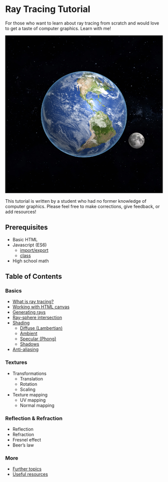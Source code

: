 # Ray Tracing Tutorial
For those who want to learn about ray tracing from scratch and would love to get a taste of computer graphics. Learn with me!

![rendered earth](imgs/rendered_earth.png)

This tutorial is written by a student who had no former knowledge of computer graphics. Please feel free to make corrections, give feedback, or add resources!

## Prerequisites
- Basic HTML
- Javascript (ES6)
    - [import/export](https://javascript.info/import-export)
    - [class](https://www.w3schools.com/js/js_classes.asp)
- High school math

## Table of Contents
### Basics
- [What is ray tracing?](docs/00_what_is_ray_tracing.md)
- [Working with HTML canvas](docs/01_working_with_html_canvas.md)
- [Generating rays](docs/02_generating_rays.md)
- [Ray-sphere intersection](docs/03_ray-sphere_intersection.md)
- [Shading](docs/04_shading.md)
    - [Diffuse (Lambertian)](docs/04_shading.md#diffuse-lambertian)
    - [Ambient](docs/04_shading.md#ambient)
    - [Specular (Phong)](docs/04_shading.md#specular-phong)
    - [Shadows](docs/04_shading.md#shadows)
- [Anti-aliasing](docs/05_anti-aliasing.md)

### Textures
- Transformations
    - Translation
    - Rotation
    - Scaling
- Texture mapping
    - UV mapping
    - Normal mapping

### Reflection & Refraction
- Reflection
- Refraction
- Fresnel effect
- Beer’s law

### More
- [Further topics](docs/further_topics.md)
- [Useful resources](docs/useful_resources.md)
